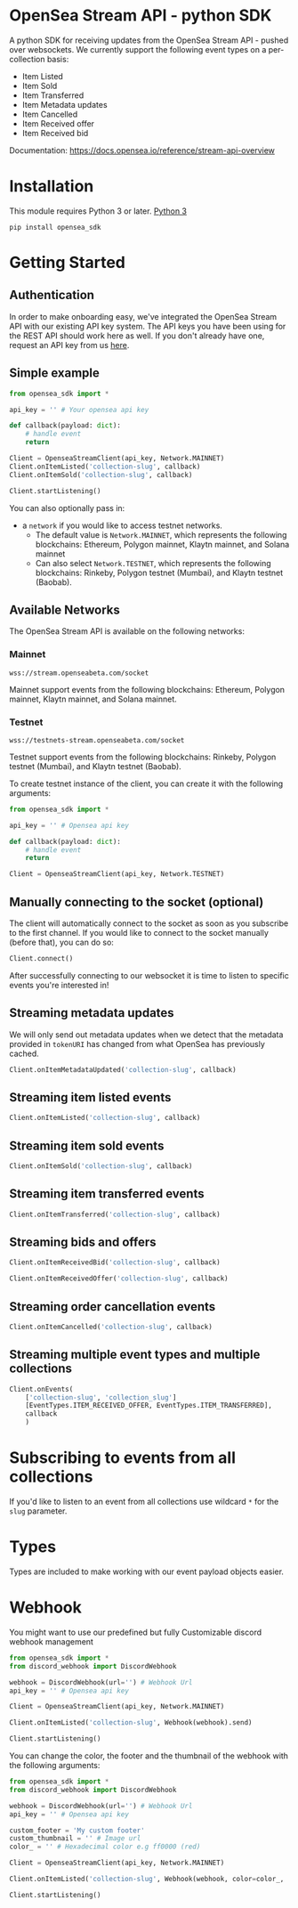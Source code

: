 # OpenSea Stream API - python SDK

A python SDK for receiving updates from the OpenSea Stream API - pushed over websockets. We currently support the following event types on a per-collection basis:

- Item Listed
- Item Sold
- Item Transferred
- Item Metadata updates
- Item Cancelled
- Item Received offer
- Item Received bid


Documentation: https://docs.opensea.io/reference/stream-api-overview

# Installation
This module requires Python 3 or later. 
[Python 3](https://www.python.org/downloads/)

```
pip install opensea_sdk
```

# Getting Started

## Authentication

In order to make onboarding easy, we've integrated the OpenSea Stream API with our existing API key system. The API keys you have been using for the REST API should work here as well. If you don't already have one, request an API key from us [here](https://docs.opensea.io/reference/request-an-api-key).

## Simple example

```python
from opensea_sdk import *

api_key = '' # Your opensea api key

def callback(payload: dict):
    # handle event
    return

Client = OpenseaStreamClient(api_key, Network.MAINNET)
Client.onItemListed('collection-slug', callback)
Client.onItemSold('collection-slug', callback)

Client.startListening()
```

You can also optionally pass in:

- a `network` if you would like to access testnet networks.
    - The default value is `Network.MAINNET`, which represents the following blockchains: Ethereum, Polygon mainnet, Klaytn mainnet, and Solana mainnet
    - Can also select `Network.TESTNET`, which represents the following blockchains: Rinkeby, Polygon testnet (Mumbai), and Klaytn testnet (Baobab).


## Available Networks

The OpenSea Stream API is available on the following networks:

### Mainnet

`wss://stream.openseabeta.com/socket`

Mainnet support events from the following blockchains: Ethereum, Polygon mainnet, Klaytn mainnet, and Solana mainnet.

### Testnet

`wss://testnets-stream.openseabeta.com/socket`

Testnet support events from the following blockchains: Rinkeby, Polygon testnet (Mumbai), and Klaytn testnet (Baobab).

To create testnet instance of the client, you can create it with the following arguments:

```python
from opensea_sdk import *

api_key = '' # Opensea api key

def callback(payload: dict):
    # handle event
    return

Client = OpenseaStreamClient(api_key, Network.TESTNET)

```

## Manually connecting to the socket (optional)

The client will automatically connect to the socket as soon as you subscribe to the first channel.
If you would like to connect to the socket manually (before that), you can do so:

```python
Client.connect()
```

After successfully connecting to our websocket it is time to listen to specific events you're interested in!

## Streaming metadata updates

We will only send out metadata updates when we detect that the metadata provided in `tokenURI` has changed from what OpenSea has previously cached.

```python
Client.onItemMetadataUpdated('collection-slug', callback)
```

## Streaming item listed events

```python
Client.onItemListed('collection-slug', callback)
```

## Streaming item sold events

```python
Client.onItemSold('collection-slug', callback)
```

## Streaming item transferred events

```python
Client.onItemTransferred('collection-slug', callback)
```

## Streaming bids and offers

```python
Client.onItemReceivedBid('collection-slug', callback)

Client.onItemReceivedOffer('collection-slug', callback)
```

## Streaming order cancellation events

```python
Client.onItemCancelled('collection-slug', callback)
```

## Streaming multiple event types and multiple collections

```python
Client.onEvents(
    ['collection-slug', 'collection_slug']
    [EventTypes.ITEM_RECEIVED_OFFER, EventTypes.ITEM_TRANSFERRED],
    callback
    )
```


# Subscribing to events from all collections

If you'd like to listen to an event from all collections use wildcard `*` for the `slug` parameter.

# Types

Types are included to make working with our event payload objects easier.

# Webhook

You might want to use our predefined but fully Customizable discord webhook management 

```python
from opensea_sdk import *
from discord_webhook import DiscordWebhook

webhook = DiscordWebhook(url='') # Webhook Url
api_key = '' # Opensea api key

Client = OpenseaStreamClient(api_key, Network.MAINNET)

Client.onItemListed('collection-slug', Webhook(webhook).send)

Client.startListening()

```

You can change the color, the footer and the thumbnail of the webhook with the following arguments: 

```python
from opensea_sdk import *
from discord_webhook import DiscordWebhook

webhook = DiscordWebhook(url='') # Webhook Url
api_key = '' # Opensea api key

custom_footer = 'My custom footer'
custom_thumbnail = '' # Image url
color_ = '' # Hexadecimal color e.g ff0000 (red)

Client = OpenseaStreamClient(api_key, Network.MAINNET)

Client.onItemListed('collection-slug', Webhook(webhook, color=color_,     thumbnail=custom_thumbnail, footer=custom_footer).send)

Client.startListening()
```
